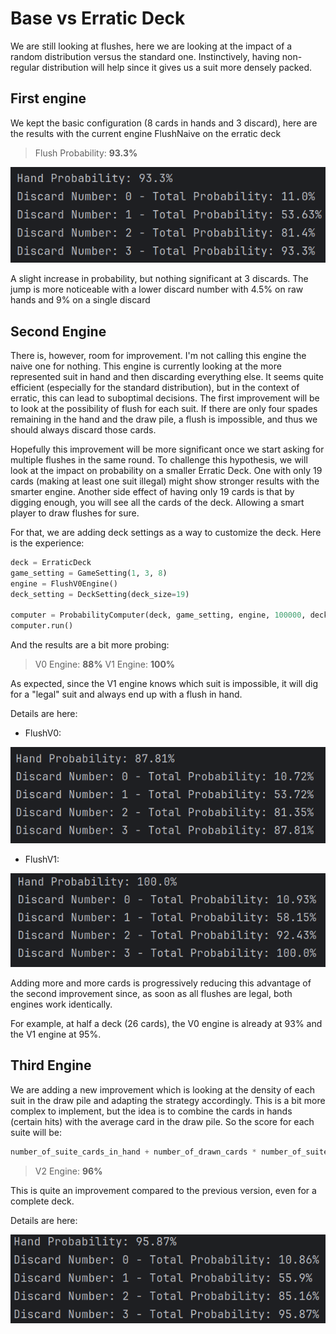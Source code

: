 # Base vs Erratic Deck

We are still looking at flushes, here we are looking at the impact of a random distribution
versus the standard one.
Instinctively, having non-regular distribution will help since it gives us a suit more densely packed.

## First engine

We kept the basic configuration (8 cards in hands and 3 discard), here are the results with the current engine
FlushNaive on the erratic deck

> Flush Probability: **93.3%**

![Erratic Naive](erratic-naive.png)

A slight increase in probability, but nothing significant at 3 discards. 
The jump is more noticeable with a lower discard number with 4.5% on raw hands and 9% on a single discard

## Second Engine

There is, however, room for improvement.
I'm not calling this engine the naive one for nothing.
This engine is currently looking at the more represented suit in hand and then discarding everything else.
It seems quite efficient (especially for the standard distribution),
but in the context of erratic, this can lead to suboptimal decisions.
The first improvement will be to look at the possibility of flush for each suit.
If there are only four spades remaining in the hand and the draw pile, a flush is impossible,
and thus we should always discard those cards.

Hopefully this improvement will be more significant once we start asking for multiple flushes in the same round.
To challenge this hypothesis, we will look at the impact on probability on a smaller Erratic Deck.
One with only 19 cards (making at least one suit illegal) might show stronger results with the smarter engine.
Another side effect of having only 19 cards is that by digging enough, you will see all the cards of the deck.
Allowing a smart player to draw flushes for sure.

For that, we are adding deck settings as a way to customize the deck.
Here is the experience:

```python
deck = ErraticDeck
game_setting = GameSetting(1, 3, 8)
engine = FlushV0Engine()
deck_setting = DeckSetting(deck_size=19)

computer = ProbabilityComputer(deck, game_setting, engine, 100000, deck_setting)
computer.run()
```

And the results are a bit more probing:

> V0 Engine: **88%**
> V1 Engine: **100%**

As expected, since the V1 engine knows which suit is impossible, it will dig for a "legal" suit and always end up with
a flush in hand.

Details are here:
- FlushV0:

![Erratic V0](FlushV0-small_erratic.png)
- FlushV1:

![Erratic V1](FlushV1-small_erratic.png)

Adding more and more cards is progressively reducing this advantage of the second improvement since,
as soon as all flushes are legal, both engines work identically.

For example, at half a deck (26 cards), the V0 engine is already at 93% and the V1 engine at 95%.

## Third Engine

We are adding a new improvement which is looking at the density of each suit in the draw pile and adapting the strategy
accordingly.
This is a bit more complex to implement, but the idea is to combine the cards in hands (certain hits) with the
average card in the draw pile.
So the score for each suite will be: 

```python
number_of_suite_cards_in_hand + number_of_drawn_cards * number_of_suite_cards_in_draw_pile/number_of_cards_in_draw_pile
```

> V2 Engine: **96%**

This is quite an improvement compared to the previous version, even for a complete deck.

Details are here:

![Erratic V2](flushV2engine.png)
